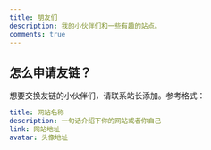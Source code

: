 ```yaml
---
title: 朋友们
description: 我的小伙伴们和一些有趣的站点。
comments: true
---
```


## 怎么申请友链？

想要交换友链的小伙伴们，请联系站长添加。参考格式：

```yml
title: 网站名称
description: 一句话介绍下你的网站或者你自己
link: 网站地址
avatar: 头像地址
```
